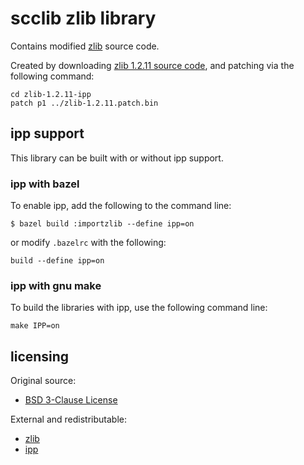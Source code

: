 # scclib zlib library

Contains modified [zlib](https://www.zlib.net/) source code.

Created by downloading [zlib 1.2.11 source code](http://zlib.net/zlib-1.2.11.tar.gz),
and patching via the following command:
```
cd zlib-1.2.11-ipp
patch p1 ../zlib-1.2.11.patch.bin
```

## ipp support

This library can be built with or without ipp support.

### ipp with bazel

To enable ipp, add the following to the command line:
```
$ bazel build :importzlib --define ipp=on
```
or modify `.bazelrc` with the following:
```
build --define ipp=on
```

### ipp with gnu make

To build the libraries with ipp, use the following command line:
```
make IPP=on
```

## licensing

Original source:
* [BSD 3-Clause License](lic/bsd_3_clause.txt)

External and redistributable:
* [zlib](lic/zlib.txt)
* [ipp](lic/intel.txt)
